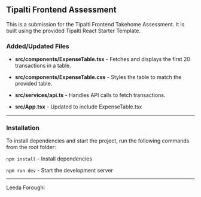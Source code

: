 ## Tipalti Frontend Assessment 

This is a submission for the Tipalti Frontend Takehome Assessment. It is built using the provided Tipalti React Starter Template.

### Added/Updated Files

- **src/components/ExpenseTable.tsx** - Fetches and displays the first 20 transactions in a table.

- **src/components/ExpenseTable.css** - Styles the table to match the provided table.

- **src/services/api.ts** - Handles API calls to fetch transactions.

- **src/App.tsx** - Updated to include ExpenseTable.tsx

---

### Installation
To install dependencies and start the project, run the following commands from the root folder:

`npm install`  - Install dependencies

`npm run dev`  - Start the development server


---
Leeda Foroughi